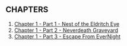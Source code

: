 ## CHAPTERS
1. [Chapter 1 - Part 1 - Nest of the Eldritch Eye](<./CHAPTERS/Chapter 1 - Part 1 - NEST OF THE ELDRITCH EYE.html>)
2. [Chapter 1 - Part 2 - Neverdeath Graveyard](<./CHAPTERS/Chapter 1 - Part 2 - NEVERDEATH GRAVEYARD.html>)
3. [Chapter 1 - Part 3 - Escape From EverNight](<./CHAPTERS/Chapter 1 - Part 3 - ESCAPE FROM EVERNIGHT.html>)
